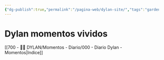 ```yaml
---
{"dg-publish":true,"permalink":"/pagina-web/dylan-site/","tags":"gardenEntry","dgEnableSearch":false}
---
```






# Dylan momentos vividos

[[700 - 🙎‍♂️ DYLAN/Momentos - Diario/000 - Diario Dylan - Momentos\|Indice]]


